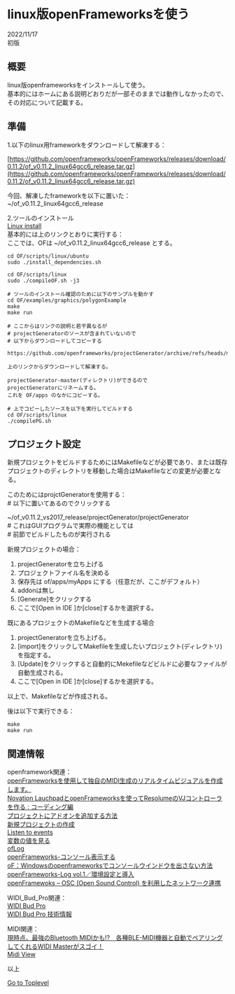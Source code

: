     
# linux版openFrameworksを使う  

2022/11/17      
初版    
  
## 概要    
linux版openframeworksをインストールして使う。  
基本的にはホームにある説明どおりだが一部そのままでは動作しなかったので、その対応について記載する。  

## 準備

1.以下のlinux用frameworkをダウンロードして解凍する： 

[https://github.com/openframeworks/openFrameworks/releases/download/0.11.2/of_v0.11.2_linux64gcc6_release.tar.gz](https://github.com/openframeworks/openFrameworks/releases/download/0.11.2/of_v0.11.2_linux64gcc6_release.tar.gz)  


今回、解凍したframeworkを以下に置いた：  
~/of_v0.11.2_linux64gcc6_release 

2.ツールのインストール  
[Linux install](https://openframeworks.cc/ja/setup/linux-install/)   
基本的には上のリンクとおりに実行する：  
ここでは、OFは ~/of_v0.11.2_linux64gcc6_release とする。     
```
cd OF/scripts/linux/ubuntu
sudo ./install_dependencies.sh

cd OF/scripts/linux
sudo ./compileOF.sh -j3

# ツールのインストール確認のために以下のサンプルを動かす
cd OF/examples/graphics/polygonExample
make
make run

# ここからはリンクの説明と若干異なるが
# projectGeneratorのソースが含まれていないので
# 以下からダウンロードしてコピーする

https://github.com/openframeworks/projectGenerator/archive/refs/heads/master.zip

上のリンクからダウンロードして解凍する。

projectGenerator-master(ディレクトリ)ができるので
projectGeneratorにリネームする。
これを OF/apps のなかにコピーする。

# 上でコピーしたソースを以下を実行してビルドする
cd OF/scripts/linux
./compilePG.sh

```

## プロジェクト設定
新規プロジェクトをビルドするためにはMakefileなどが必要であり、または既存プロジェクトのディレクトリを移動した場合はMakefileなどの変更が必要となる。

このためにはprojctGeneratorを使用する：  
\# 以下に置いてあるのでクリックする  

~/of_v0.11.2_vs2017_release/projectGenerator/projectGenerator  
\# これはGUIプログラムで実際の機能としては  
\# 前節でビルドしたものが実行される  

新規プロジェクトの場合：  
1. projectGeneratorを立ち上げる
1. プロジェクトファイル名を決める
1. 保存先は of/apps/myApps にする（任意だが、ここがデフォルト）
1. addonは無し
1. [Generate]をクリックする
1. ここで[Open in IDE ]か[close]するかを選択する。

既にあるプロジェクトのMakefileなどを生成する場合  
1. projectGeneratorを立ち上げる。
1. [import]をクリックしてMakefileを生成したいプロジェクト(ディレクトリ)を指定する。
1. [Update]をクリックすると自動的にMekefileなどビルドに必要なファイルが自動生成される。
1. ここで[Open in IDE ]か[close]するかを選択する。

以上で、Makefileなどが作成される。

後は以下で実行できる：  
```
make
make run
```

## 関連情報  
openframework関連：   
[openFrameworksを使用して独自のMIDI生成のリアルタイムビジュアルを作成します。](https://ask.audio/articles/create-your-own-midi-generated-realtime-visuals-with-openframeworks/ja)  
[Novation LauchpadとopenFrameworksを使ってResolumeのVJコントローラを作る : コーディング編](https://artteknika.hatenablog.com/entry/2016/09/30/223230)  
[プロジェクトにアドオンを追加する方法](https://openframeworks.cc/ja/learning/01_basics/how_to_add_addon_to_project/)   
[新規プロジェクトの作成](https://openframeworks.cc/ja/learning/01_basics/create_a_new_project/)  
[Listen to events](https://openframeworks.cc/learning/06_events/event_example_how_to/)  
[変数の値を見る](https://openframeworks.cc/ja/learning/01_basics/how_to_view_value/)  
[ofLog](https://openframeworks.cc/documentation/utils/ofLog/)  
[openFrameworks-コンソール表示する](https://qiita.com/y_UM4/items/99c875a7a32056d006b5)  
[oF：Windowsのopenframeworksでコンソールウインドウを出さない方法](http://wishupon.me/?p=312)  
[openFrameworks-Log vol.1／環境設定と導入](https://barbegenerativediary.com/tutorials/openframeworks-log-1-setup/)  
[openFramewoks – OSC (Open Sound Control) を利用したネットワーク連携](https://yoppa.org/ma2_10/2279.html)  

WIDI_Bud_Pro関連：  
[WIDI Bud Pro](https://hookup.co.jp/products/cme/widi-bud-pro)  
[WIDI Bud Pro 技術情報](https://hookup.co.jp/support/product/widi-bud-pro)  

MIDI関連：  
[現時点、最強のBluetooth MIDIかも!?　各種BLE-MIDI機器と自動でペアリングしてくれるWIDI Masterがスゴイ！](https://www.dtmstation.com/archives/32976.html)  
[Midi View](https://hautetechnique.com/midi/midiview/)  

以上  

[Go to Toplevel](https://xshigee.github.io/web0/)  


